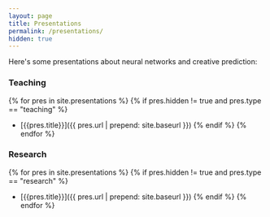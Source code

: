 ```yaml
---
layout: page
title: Presentations
permalink: /presentations/
hidden: true
---
```


Here's some presentations about neural networks and creative prediction:

### Teaching

{% for pres in site.presentations %}
    {% if pres.hidden != true and pres.type == "teaching" %}
- [{{pres.title}}]({{ pres.url | prepend: site.baseurl }})
    {% endif %}
{% endfor %}

### Research

{% for pres in site.presentations %}
    {% if pres.hidden != true and pres.type == "research" %}
- [{{pres.title}}]({{ pres.url | prepend: site.baseurl }})
    {% endif %}
{% endfor %}
